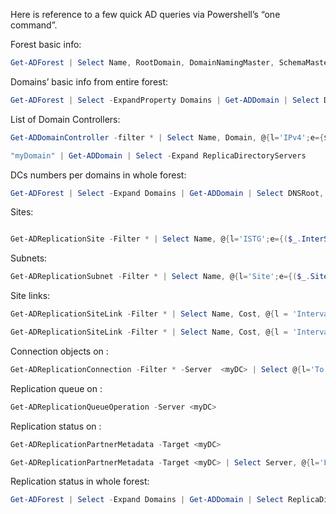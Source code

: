Here is reference to a few quick AD queries via Powershell’s “one command”.

Forest basic info:

```Powershell
Get-ADForest | Select Name, RootDomain, DomainNamingMaster, SchemaMaster, @{l='FFL';e={$_.ForestMode}} | Format-Table -autosize
```

Domains’ basic info from entire forest:

```Powershell
Get-ADForest | Select -ExpandProperty Domains | Get-ADDomain | Select DNSRoot, NetBIOSName, PDCEmulator, RIDMaster, InfrastructureMaster, @{l='DFL';e={$_.DomainMode}} | Format-Table -autosize
```

List of Domain Controllers:

```Powershell
Get-ADDomainController -filter * | Select Name, Domain, @{l='IPv4';e={$_.IPv4Address}}, Site, @{l='GC';e={$_.IsGLobalCatalog}}, @{l='OS';e={$_.OperatingSystem}}, @{l='OS Ver.';e={$_.OperatingSystemVersion}} | FT -auto
```
```Powershell
"myDomain" | Get-ADDomain | Select -Expand ReplicaDirectoryServers
```

DCs numbers per domains in whole forest:

```Powershell
Get-ADForest | Select -Expand Domains | Get-ADDomain | Select DNSRoot, @{l='DCs';e={ ($_.ReplicaDirectoryServers).Count}} | Format-Table -autosize
```

Sites:

```Powershell

Get-ADReplicationSite -Filter * | Select Name, @{l='ISTG';e={($_.InterSiteTopologyGenerator).Split(",")[1].Replace("CN=","")}} , Description | Sort Name | Format-Table -autosize
```

Subnets:

```Powershell
Get-ADReplicationSubnet -Filter * | Select Name, @{l='Site';e={($_.Site).Split(',')[0]}} | Sort Site, Name | Format-Table -Group Site -autosize
```

Site links:

```Powershell
Get-ADReplicationSiteLink -Filter * | Select Name, Cost, @{l = 'Interval';e={$_.ReplicationFrequencyInMinutes}}, @{l='Sites';e={$_.SitesIncluded}} | Sort Name | Format-Table -autosize
```
```Powershell
Get-ADReplicationSiteLink -Filter * | Select Name, Cost, @{l = 'Interval';e={$_.ReplicationFrequencyInMinutes}}, @{l='Sites';e={ForEach-Object {($_.SitesIncluded | Get-ADReplicationSite | Select -ExpandProperty Name).Replace("CN=","")}}} | Sort Name | Format-Table -autosize
```

Connection objects on <myDC>:

```Powershell
Get-ADReplicationConnection -Filter * -Server  <myDC> | Select @{l='To';e={ ($_.ReplicateToDirectoryServer).Split(",")[0].Replace("CN=","")}} , @{l='From';e={ ($_.ReplicateFromDirectoryServer).Split(",")[1].Replace("CN=","") }}, Name, AutoGenerated | Format-Table -autosize
```

Replication queue on <myDC>:

```Powershell
Get-ADReplicationQueueOperation -Server <myDC>
```

Replication status on <myDC>:

```Powershell
Get-ADReplicationPartnerMetadata -Target <myDC>
```
```Powershell
Get-ADReplicationPartnerMetadata -Target <myDC> | Select Server, @{l='From';e={ $_.Partner.Split(",")[1].Replace("CN=","")}}, Partition, LastReplicationSuccess, LastReplicationAttempt | Format-Table -autosize
```

Replication status in whole forest:

```Powershell
Get-ADForest | Select -Expand Domains | Get-ADDomain | Select ReplicaDirectoryServers | Get-ADReplicationPartnerMetadata | Select Server, @{l='From';e={ $_.Partner.Split(",")[1].Replace("CN=","")}}, Partition, LastReplicationSuccess, LastReplicationAttempt | Format-Table -autosize
```
